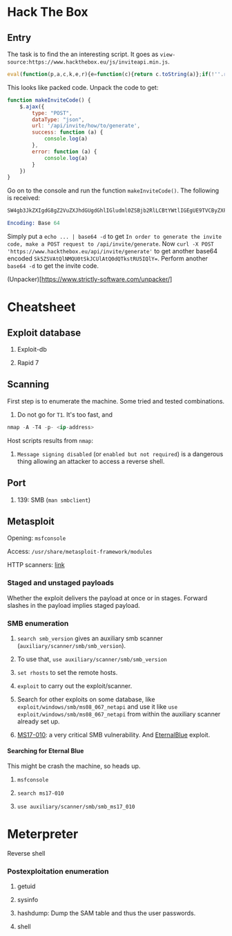 # Hack The Box

## Entry

The task is to find the an interesting script. It goes as `view-source:https://www.hackthebox.eu/js/inviteapi.min.js`.

```js
eval(function(p,a,c,k,e,r){e=function(c){return c.toString(a)};if(!''.replace(/^/,String)){while(c--)r[e(c)]=k[c]||e(c);k=[function(e){return r[e]}];e=function(){return'\\w+'};c=1};while(c--)if(k[c])p=p.replace(new RegExp('\\b'+e(c)+'\\b','g'),k[c]);return p}('0 3(){$.4({5:"6",7:"8",9:\'/b/c/d/e/f\',g:0(a){1.2(a)},h:0(a){1.2(a)}})}',18,18,'function|console|log|makeInviteCode|ajax|type|POST|dataType|json|url||api|invite|how|to|generate|success|error'.split('|'),0,{}))
```

This looks like packed code. Unpack the code to get:

```js
function makeInviteCode() {
	$.ajax({
		type: "POST",
		dataType: "json",
		url: '/api/invite/how/to/generate',
		success: function (a) {
			console.log(a)
		},
		error: function (a) {
			console.log(a)
		}
	})
}
```

Go on to the console and run the function `makeInviteCode()`. The following is received:

```s
SW4gb3JkZXIgdG8gZ2VuZXJhdGUgdGhlIGludml0ZSBjb2RlLCBtYWtlIGEgUE9TVCByZXF1ZXN0IHRvIC9hcGkvaW52aXRlL2dlbmVyYXRl

Encoding: Base 64
```

Simply put a `echo ... | base64 -d` to get `In order to generate the invite code, make a POST request to /api/invite/generate`. Now `curl -X POST 'https://www.hackthebox.eu/api/invite/generate'` to get another base64 encoded `Sk5ZSVAtQlNMQU0tSkJCUlAtQ0dQTkstRU5IQlY=`. Perform another `base64 -d` to get the invite code.

(Unpacker)[https://www.strictly-software.com/unpacker/]


# Cheatsheet

## Exploit database

1. Exploit-db

2. Rapid 7

## Scanning

First step is to enumerate the machine. Some tried and tested combinations.

1. Do not go for `T1`. It's too fast, and 

```s
nmap -A -T4 -p- <ip-address>
```

Host scripts results from `nmap`:

1. `Message signing disabled` (or `enabled but not required`) is a dangerous thing allowing an attacker to access a reverse shell.

## Port

1. 139: SMB (`man smbclient`)

## Metasploit

Opening: `msfconsole`

Access: `/usr/share/metasploit-framework/modules`

HTTP scanners: [link](https://www.offensive-security.com/metasploit-unleashed/scanner-http-auxiliary-modules/)

### Staged and unstaged payloads

Whether the exploit delivers the payload at once or in stages. Forward slashes in the payload implies staged payload.

### SMB enumeration

1. `search smb_version` gives an auxiliary smb scanner (`auxiliary/scanner/smb/smb_version`).

2. To use that, `use auxiliary/scanner/smb/smb_version`

3. `set rhosts` to set the remote hosts.

4. `exploit` to carry out the exploit/scanner.

5. Search for other exploits on some database, like `exploit/windows/smb/ms08_067_netapi` and use it like `use exploit/windows/smb/ms08_067_netapi` from within the auxiliary scanner already set up.

6. [MS17-010](https://docs.microsoft.com/en-us/security-updates/securitybulletins/2017/ms17-010): a very critical SMB vulnerability. And [EternalBlue](https://research.checkpoint.com/2017/eternalblue-everything-know/) exploit.

#### Searching for Eternal Blue

This might be crash the machine, so heads up.

1. `msfconsole`

2. `search ms17-010`

3. `use auxiliary/scanner/smb/smb_ms17_010`

# Meterpreter

Reverse shell

### Postexploitation enumeration

1. getuid

2. sysinfo

3. hashdump: Dump the SAM table and thus the user passwords.

4. shell
